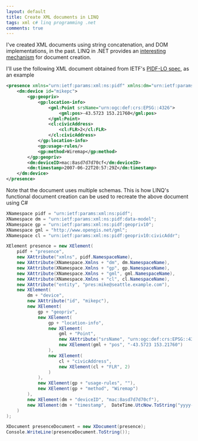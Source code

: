 ```yaml
---
layout: default
title: Create XML documents in LINQ
tags: xml c# linq programming .net
comments: true
---
```


I've created XML documents using string concatenation, and DOM implementations, in the past. LINQ in .NET provides an [interesting mechanism](https://msdn.microsoft.com/en-us/library/bb387019.aspx) for document creation.

I'll use the following XML document obtained from IETF's [PIDF-LO spec](https://tools.ietf.org/html/rfc5491), as an example

```xml
<presence xmlns="urn:ietf:params:xml:ns:pidf" xmlns:dm="urn:ietf:params:xml:ns:pidf:data-model" xmlns:gp="urn:ietf:params:xml:ns:pidf:geopriv10" xmlns:gml="http://www.opengis.net/gml" xmlns:cl="urn:ietf:params:xml:ns:pidf:geopriv10:civicAddr" entity="pres:mike@seattle.example.com">
    <dm:device id="mikepc">
        <gp:geopriv>
            <gp:location-info>
                <gml:Point srsName="urn:ogc:def:crs:EPSG::4326">
                    <gml:pos>-43.5723 153.21760</gml:pos>
                </gml:Point>
                <cl:civicAddress>
                    <cl:FLR>2</cl:FLR>
                </cl:civicAddress>
            </gp:location-info>
            <gp:usage-rules/>
            <gp:method>Wiremap</gp:method>
        </gp:geopriv>
        <dm:deviceID>mac:8asd7d7d70cf</dm:deviceID>
        <dm:timestamp>2007-06-22T20:57:29Z</dm:timestamp>
    </dm:device>
</presence>
```

Note that the document uses multiple schemas. This is how LINQ's functional document creation can be used to recreate the above document using C#

```c#
XNamespace pidf = "urn:ietf:params:xml:ns:pidf";
XNamespace dm = "urn:ietf:params:xml:ns:pidf:data-model";
XNamespace gp = "urn:ietf:params:xml:ns:pidf:geopriv10";
XNamespace gml = "http://www.opengis.net/gml";
XNamespace cl = "urn:ietf:params:xml:ns:pidf:geopriv10:civicAddr";

XElement presence = new XElement(
    pidf + "presence",
    new XAttribute("xmlns", pidf.NamespaceName),
    new XAttribute(XNamespace.Xmlns + "dm", dm.NamespaceName),
    new XAttribute(XNamespace.Xmlns + "gp", gp.NamespaceName),
    new XAttribute(XNamespace.Xmlns + "gml", gml.NamespaceName),
    new XAttribute(XNamespace.Xmlns + "cl", cl.NamespaceName),
    new XAttribute("entity", "pres:mike@seattle.example.com"),
    new XElement(
        dm + "device",
        new XAttribute("id", "mikepc"),
        new XElement(
            gp + "geopriv",
            new XElement(
                gp + "location-info",
                new XElement(
                    gml + "Point",
                    new XAttribute("srsName", "urn:ogc:def:crs:EPSG::4326"),
                    new XElement(gml + "pos", "-43.5723 153.21760")
                ),
                new XElement(
                    cl + "civicAddress",
                    new XElement(cl + "FLR", 2)
                )
            ),
            new XElement(gp + "usage-rules", ""),
            new XElement(gp + "method", "Wiremap")
        ),
        new XElement(dm + "deviceID", "mac:8asd7d7d70cf"),
        new XElement(dm + "timestamp",  DateTime.UtcNow.ToString("yyyy-MM-ddThh:mm:ssZ"))
    )
);

XDocument presenceDocument = new XDocument(presence);
Console.WriteLine(presenceDocument.ToString());
```
